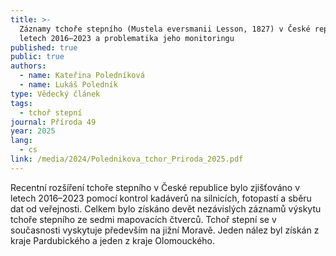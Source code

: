 ```yaml
---
title: >-
  Záznamy tchoře stepního (Mustela eversmanii Lesson, 1827) v České republice v
  letech 2016–2023 a problematika jeho monitoringu
published: true
public: true
authors:
  - name: Kateřina Poledníková
  - name: Lukáš Poledník
type: Vědecký článek
tags:
  - tchoř stepní
journal: Příroda 49
year: 2025
lang:
  - cs
link: /media/2024/Polednikova_tchor_Priroda_2025.pdf
---
```

Recentní rozšíření tchoře stepního v České republice bylo zjišťováno v letech 2016–2023 pomocí kontrol kadáverů na silnicích, fotopastí a sběru dat od veřejnosti. Celkem bylo získáno devět nezávislých záznamů výskytu tchoře stepního ze sedmi mapovacích čtverců. Tchoř stepní se v současnosti vyskytuje především na jižní Moravě. Jeden nález byl získán z kraje Pardubického a jeden z kraje Olomouckého.
